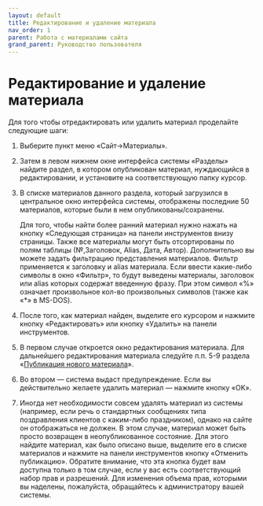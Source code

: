 ```yaml
---
layout: default
title: Редактирование и удаление материала
nav_order: 1
parent: Работа с материалами сайта
grand_parent: Руководство пользователя
---
```


# Редактирование и удаление материала

Для того чтобы отредактировать или удалить материал проделайте следующие шаги:

1. Выберите пункт меню «Сайт->Материалы».

2. Затем в левом нижнем окне интерфейса системы «Разделы» найдите раздел, в котором опубликован материал, нуждающийся в редактировании, и установите на соответствующую папку курсор.

3. В списке материалов данного раздела, который загрузился в центральное окно интерфейса системы, отображены последние 50 материалов, которые были в нем опубликованы/сохранены.

	Для того, чтобы найти более ранний материал нужно нажать на кнопку «Следующая страница» на панели инструментов внизу страницы. Также все материалы могут быть отсортированы по полям таблицы (№,Заголовок, Alias, Дата, Автор). Дополнительно вы можете задать фильтрацию представления материалов. Фильтр применяется к заголовку и alias материала. Если ввести какие-либо символы в окно «Фильтр», то будут выведены материалы, заголовок или alias которых содержат введенную фразу. При этом символ «%» означает произвольное кол-во произвольных символов (также как «\*» в MS-DOS).

4. После того, как материал найден, выделите его курсором и нажмите кнопку «Редактировать» или кнопку «Удалить» на панели инструментов.

5. В первом случае откроется окно редактирования материала. Для дальнейшего редактирования материала следуйте п.п. 5-9 раздела «[Публикация нового материала]({{base_url}}/docs/user-guide/content/new.html)».

6. Во втором — система выдаст предупреждение. Если вы действительно желаете удалить материал — нажмите кнопку «OK».

7. Иногда нет необходимости совсем удалять материал из системы (например, если речь о стандартных сообщениях типа поздравления клиентов с каким-либо праздником), однако на сайте он отображаться не должен. В этом случае, материал может быть просто возвращен в неопубликованное состояние. Для этого найдите материал, как было описано выше, выделите его в списке материалов и нажмите на панели инструментов кнопку «Отменить публикацию». Обратите внимание, что эта кнопка будет вам доступна только в том случае, если у вас есть соответствующий набор прав и разрешений. Для изменения объема прав, которыми вы наделены, пожалуйста, обращайтесь к администратору вашей системы.
